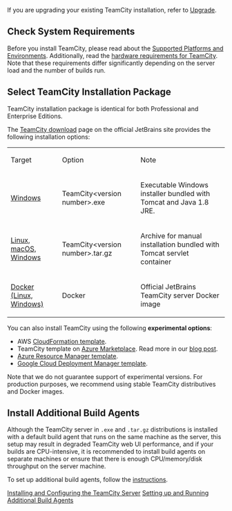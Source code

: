 [//]: # (title: Installation)
[//]: # (auxiliary-id: Installation)

If you are upgrading your existing TeamCity installation, refer to [Upgrade](upgrade.md).

## Check System Requirements

Before you install TeamCity, please read about the [Supported Platforms and Environments](supported-platforms-and-environments.md). Additionally, read the [hardware requirements for TeamCity](how-to.md#Estimate+Hardware+Requirements+for+TeamCity). Note that these requirements differ significantly depending on the server load and the number of builds run.

## Select TeamCity Installation Package

TeamCity installation package is identical for both Professional and Enterprise Editions.

The [TeamCity download](http://www.jetbrains.com/teamcity/download/) page on the official JetBrains site provides the following installation options:

<table><tr>

<td>

Target


</td>

<td>

Option


</td>

<td>

Note


</td></tr><tr>

<td>

[Windows](installing-and-configuring-the-teamcity-server.md#Installing+TeamCity+via+Windows+installation+package)


</td>

<td>

TeamCity&lt;version number&gt;.exe


</td>

<td>

Executable Windows installer bundled with Tomcat and Java 1.8 JRE.


</td></tr><tr>

<td>

[Linux, macOS, Windows](installing-and-configuring-the-teamcity-server.md#Installing+TeamCity+bundled+with+Tomcat+servlet+container+%28Linux%2C+macOS%2C+Windows%29)


</td>

<td>

TeamCity&lt;version number&gt;.tar.gz


</td>

<td>

Archive for manual installation bundled with Tomcat servlet container


</td></tr><tr>

<td>

[Docker (Linux, Windows)](https://hub.docker.com/r/jetbrains/teamcity-server/)

</td>

<td>

Docker


</td>

<td>

Official JetBrains TeamCity server Docker image


</td></tr>

</table>

You can also install TeamCity using the following __experimental options__:
* AWS [CloudFormation template](running-teamcity-stack-in-aws.md).
* TeamCity template on [Azure Marketplace](https://azuremarketplace.microsoft.com/en-en/marketplace/apps/jetbrains.teamcity?tab=Overview). Read more in our [blog post](https://blog.jetbrains.com/teamcity/2018/09/teamcity-on-azure-marketplace/).
* [Azure Resource Manager template](https://github.com/JetBrains/teamcity-azure-template).
* [Google Cloud Deployment Manager template](https://github.com/JetBrains/teamcity-google-template).

<note>
Note that we do not guarantee support of experimental versions. For production purposes, we recommend using stable TeamCity distributives and Docker images.
</note>

## Install Additional Build Agents

Although the TeamCity server in `.exe` and `.tar.gz` distributions is installed with a default build agent that runs on the same machine as the server, this setup may result in degraded TeamCity web UI performance, and if your builds are CPU\-intensive, it is recommended to install build agents on separate machines or ensure that there is enough CPU/memory/disk throughput on the server machine.

To set up additional build agents, follow the [instructions](setting-up-and-running-additional-build-agents.md).

<seealso>
        <category ref="installation">
            <a href="installing-and-configuring-the-teamcity-server.md">Installing and Configuring the TeamCity Server</a>
            <a href="setting-up-and-running-additional-build-agents.md">Setting up and Running Additional Build Agents</a>
        </category>
</seealso>
